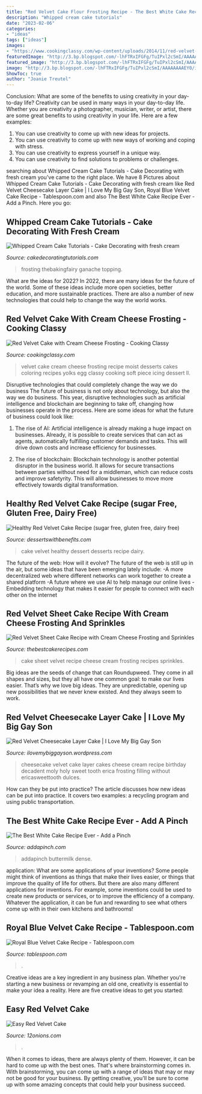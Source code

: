 ```yaml
---
title: "Red Velvet Cake Flour Frosting Recipe - The Best White Cake Recipe ever"
description: "Whipped cream cake tutorials"
date: "2023-02-06"
categories:
- "ideas"
tags: ["ideas"]
images:
- "https://www.cookingclassy.com/wp-content/uploads/2014/11/red-velvet-cake-srgb.2.jpg"
featuredImage: "http://3.bp.blogspot.com/-lhFTRxIFGFg/TuIPxl2cSmI/AAAAAAAAEY0/i7Is3Nl_Xv0/s800/red%2Bvel%2Bcheese3.jpg"
featured_image: "http://3.bp.blogspot.com/-lhFTRxIFGFg/TuIPxl2cSmI/AAAAAAAAEY0/i7Is3Nl_Xv0/s800/red%2Bvel%2Bcheese3.jpg"
image: "http://3.bp.blogspot.com/-lhFTRxIFGFg/TuIPxl2cSmI/AAAAAAAAEY0/i7Is3Nl_Xv0/s800/red%2Bvel%2Bcheese3.jpg"
ShowToc: true
author: "Joanie Treutel"
---
```



Conclusion: What are some of the benefits to using creativity in your day-to-day life?
Creativity can be used in many ways in your day-to-day life. Whether you are creativity a photographer, musician, writer, or artist, there are some great benefits to using creativity in your life. Here are a few examples:
1. You can use creativity to come up with new ideas for projects.
2. You can use creativity to come up with new ways of working and coping with stress.
3. You can use creativity to express yourself in a unique way.
4. You can use creativity to find solutions to problems or challenges.

	

		
searching about Whipped Cream Cake Tutorials - Cake Decorating with fresh cream you've came to the right place. We have 8 Pictures about Whipped Cream Cake Tutorials - Cake Decorating with fresh cream like Red Velvet Cheesecake Layer Cake | I Love My Big Gay Son, Royal Blue Velvet Cake Recipe - Tablespoon.com and also The Best White Cake Recipe Ever - Add a Pinch. Here you go:
		
    
## Whipped Cream Cake Tutorials - Cake Decorating With Fresh Cream

<img loading=lazy src="https://cakedecoratingtutorials.com/wp-content/uploads/2020/10/red_velvet01-640x961-1.jpg" onerror="this.onerror=null;this.src='https://tse4.mm.bing.net/th?id=OIP.LihvXLAHf-7ZiUN3gpP1XwHaLH&amp;pid=15.1';" alt="Whipped Cream Cake Tutorials - Cake Decorating with fresh cream">

_Source: cakedecoratingtutorials.com_

>frosting thebakingfairy ganache topping. 

	

What are the ideas for 2022?
In 2022, there are many ideas for the future of the world. Some of these ideas include more open societies, better education, and more sustainable practices. There are also a number of new technologies that could help to change the way the world works.

    
## Red Velvet Cake With Cream Cheese Frosting - Cooking Classy

<img loading=lazy src="https://www.cookingclassy.com/wp-content/uploads/2014/11/red-velvet-cake-srgb.2.jpg" onerror="this.onerror=null;this.src='https://tse1.mm.bing.net/th?id=OIP.3N5PT4Vyg_A0LyRuB_5hNAHaLH&amp;pid=15.1';" alt="Red Velvet Cake with Cream Cheese Frosting - Cooking Classy">

_Source: cookingclassy.com_

>velvet cake cream cheese frosting recipe moist desserts cakes coloring recipes yolks egg classy cooking soft piece icing dessert ll. 

	

Disruptive technologies that could completely change the way we do business
The future of business is not only about technology, but also the way we do business. This year, disruptive technologies such as artificial intelligence and blockchain are beginning to take off, changing how businesses operate in the process. Here are some ideas for what the future of business could look like:
1. The rise of AI: Artificial intelligence is already making a huge impact on businesses. Already, it is possible to create services that can act as agents, automatically fulfilling customer demands and tasks. This will drive down costs and increase efficiency for businesses.

2. The rise of blockchain: Blockchain technology is another potential disruptor in the business world. It allows for secure transactions between parties without need for a middleman, which can reduce costs and improve safetyrity. This will allow businesses to move more effectively towards digital transformation.


    
## Healthy Red Velvet Cake Recipe (sugar Free, Gluten Free, Dairy Free)

<img loading=lazy src="https://dessertswithbenefits.com/wp-content/uploads/2013/02/Red-Velvet-Cake-600x1017.jpg" onerror="this.onerror=null;this.src='https://tse3.mm.bing.net/th?id=OIP.GfS8Z5sXKVCFDc_QJLOA2AHaMj&amp;pid=15.1';" alt="Healthy Red Velvet Cake Recipe (sugar free, gluten free, dairy free)">

_Source: dessertswithbenefits.com_

>cake velvet healthy dessert desserts recipe dairy. 

	

The future of the web: How will it evolve?
The future of the web is still up in the air, but some ideas that have been emerging lately include: 
-A more decentralized web where different networks can work together to create a shared platform 
-A future where we use AI to help manage our online lives 
-Embedding technology that makes it easier for people to connect with each other on the internet

    
## Red Velvet Sheet Cake Recipe With Cream Cheese Frosting And Sprinkles

<img loading=lazy src="https://i1.wp.com/thebestcakerecipes.com/wp-content/uploads/2018/11/red-velvet-sheet-cake-recipe-1.jpg?resize=640%2C959&amp;ssl=1" onerror="this.onerror=null;this.src='https://tse4.mm.bing.net/th?id=OIP.MOMYXN8XzC_GRT6U-5VccgHaLG&amp;pid=15.1';" alt="Red Velvet Sheet Cake Recipe with Cream Cheese Frosting and Sprinkles">

_Source: thebestcakerecipes.com_

>cake sheet velvet recipe cheese cream frosting recipes sprinkles. 

	

Big ideas are the seeds of change that can Roundupweed. They come in all shapes and sizes, but they all have one common goal: to make our lives easier. That’s why we love big ideas. They are unpredictable, opening up new possibilities that we never knew existed. And they always seem to work.

    
## Red Velvet Cheesecake Layer Cake | I Love My Big Gay Son

<img loading=lazy src="http://3.bp.blogspot.com/-lhFTRxIFGFg/TuIPxl2cSmI/AAAAAAAAEY0/i7Is3Nl_Xv0/s800/red%2Bvel%2Bcheese3.jpg" onerror="this.onerror=null;this.src='https://tse4.mm.bing.net/th?id=OIP.spm2S0yTad7YI8xEMHCqZgHaIb&amp;pid=15.1';" alt="Red Velvet Cheesecake Layer Cake | I Love My Big Gay Son">

_Source: ilovemybiggayson.wordpress.com_

>cheesecake velvet cake layer cakes cheese cream recipe birthday decadent moly holy sweet tooth erica frosting filling without ericasweettooth dulces. 

	

How can they be put into practice?
The article discusses how new ideas can be put into practice. It covers two examples: a recycling program and using public transportation.

    
## The Best White Cake Recipe Ever - Add A Pinch

<img loading=lazy src="https://addapinch.com/wp-content/blogs.dir/3/files/2013/08/white-cake-DSC_5145.jpg" onerror="this.onerror=null;this.src='https://tse2.mm.bing.net/th?id=OIP.WwYIComO96gZUFYy8uHkuQHaLJ&amp;pid=15.1';" alt="The Best White Cake Recipe Ever - Add a Pinch">

_Source: addapinch.com_

>addapinch buttermilk dense. 

	

application: What are some applications of your inventions?
Some people might think of inventions as things that make their lives easier, or things that improve the quality of life for others. But there are also many different applications for inventions. For example, some inventions could be used to create new products or services, or to improve the efficiency of a company. Whatever the application, it can be fun and rewarding to see what others come up with in their own kitchens and bathrooms!

    
## Royal Blue Velvet Cake Recipe - Tablespoon.com

<img loading=lazy src="https://images-gmi-pmc.edge-generalmills.com/1f11390e-a869-4337-a73b-db4d51a5b097.jpg" onerror="this.onerror=null;this.src='https://tse1.mm.bing.net/th?id=OIP.AKGSevBMA7Mj6hEj7vPm-gHaEK&amp;pid=15.1';" alt="Royal Blue Velvet Cake Recipe - Tablespoon.com">

_Source: tablespoon.com_

>. 

	

Creative ideas are a key ingredient in any business plan. Whether you're starting a new business or revamping an old one, creativity is essential to make your idea a reality. Here are five creative ideas to get you started: 

    
## Easy Red Velvet Cake

<img loading=lazy src="https://12onions.com/wp-content/uploads/2020/06/Easy-Red-Velvet-Cake.jpg" onerror="this.onerror=null;this.src='https://tse2.mm.bing.net/th?id=OIP.T5ghwbS0ncW5foFZKuJfRAHaHa&amp;pid=15.1';" alt="Easy Red Velvet Cake">

_Source: 12onions.com_

>. 

	

When it comes to ideas, there are always plenty of them. However, it can be hard to come up with the best ones. That's where brainstorming comes in. With brainstorming, you can come up with a range of ideas that may or may not be good for your business. By getting creative, you'll be sure to come up with some amazing concepts that could help your business succeed.

